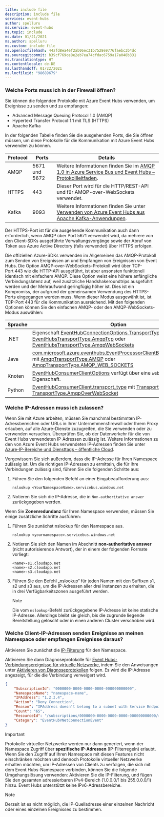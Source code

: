 ```yaml
---
title: include file
description: include file
services: event-hubs
author: spelluru
ms.service: event-hubs
ms.topic: include
ms.date: 01/21/2021
ms.author: spelluru
ms.custom: include file
ms.openlocfilehash: 44afd8ea4ef2ab06ec31b7528e9776faebc3b4dc
ms.sourcegitcommit: b39cf769ce8e2eb7ea74cfdac6759a17a048b331
ms.translationtype: HT
ms.contentlocale: de-DE
ms.lasthandoff: 01/22/2021
ms.locfileid: "98689679"
---
```

### <a name="what-ports-do-i-need-to-open-on-the-firewall"></a>Welche Ports muss ich in der Firewall öffnen? 
Sie können die folgenden Protokolle mit Azure Event Hubs verwenden, um Ereignisse zu senden und zu empfangen:

- Advanced Message Queuing Protocol 1.0 (AMQP)
- Hypertext Transfer Protocol 1.1 mit TLS (HTTPS)
- Apache Kafka

In der folgenden Tabelle finden Sie die ausgehenden Ports, die Sie öffnen müssen, um diese Protokolle für die Kommunikation mit Azure Event Hubs verwenden zu können. 

| Protocol | Ports | Details | 
| -------- | ----- | ------- | 
| AMQP | 5671 und 5672 | Weitere Informationen finden Sie im [AMQP 1.0 in Azure Service Bus und Event Hubs – Protokollleitfaden](../articles/service-bus-messaging/service-bus-amqp-protocol-guide.md). | 
| HTTPS | 443 | Dieser Port wird für die HTTP/REST-API und für AMQP-over-WebSockets verwendet. |
| Kafka | 9093 | Weitere Informationen finden Sie unter [Verwenden von Azure Event Hubs aus Apache Kafka-Anwendungen](../articles/event-hubs/event-hubs-for-kafka-ecosystem-overview.md).

Der HTTPS-Port ist für die ausgehende Kommunikation auch dann erforderlich, wenn AMQP über Port 5671 verwendet wird, da mehrere von den Client-SDKs ausgeführte Verwaltungsvorgänge sowie der Abruf von Token aus Azure Active Directory (falls verwendet) über HTTPS erfolgen. 

Die offiziellen Azure-SDKs verwenden im Allgemeinen das AMQP-Protokoll zum Senden von Ereignissen an und Empfangen von Ereignissen von Event Hubs. Die Option AMQP-over-WebSockets-Protokoll wird über TCP-Port 443 wie die HTTP-API ausgeführt, ist aber ansonsten funktionell identisch mit einfachem AMQP. Diese Option weist eine höhere anfängliche Verbindungslatenz auf, weil zusätzliche Handshakeroundtrips ausgeführt werden und der Mehraufwand geringfügig höher ist. Dies ist ein Kompromiss, der aufgrund der gemeinsamen Verwendung des HTTPS-Ports eingegangen werden muss. Wenn dieser Modus ausgewählt ist, ist TCP-Port 443 für die Kommunikation ausreichend. Mit den folgenden Optionen können Sie den einfachen AMQP- oder den AMQP-WebSockets-Modus auswählen:

| Sprache | Option   |
| -------- | ----- |
| .NET     | Eigenschaft [EventHubConnectionOptions.TransportType](/dotnet/api/azure.messaging.eventhubs.eventhubconnectionoptions.transporttype) mit [EventHubsTransportType.AmqpTcp](/dotnet/api/azure.messaging.eventhubs.eventhubstransporttype) oder [EventHubsTransportType.AmqpWebSockets](/dotnet/api/azure.messaging.eventhubs.eventhubstransporttype) |
| Java     | [com.microsoft.azure.eventhubs.EventProcessorClientBuilder.transporttype](/java/api/com.azure.messaging.eventhubs.eventprocessorclientbuilder.transporttype) mit [AmqpTransportType.AMQP](/java/api/com.azure.core.amqp.amqptransporttype) oder [AmqpTransportType.AMQP_WEB_SOCKETS](/java/api/com.azure.core.amqp.amqptransporttype) |
| Knoten  | [EventHubConsumerClientOptions](/javascript/api/@azure/event-hubs/eventhubconsumerclientoptions) verfügt über eine `webSocketOptions`-Eigenschaft. |
| Python | [EventHubConsumerClient.transport_type](/python/api/azure-eventhub/azure.eventhub.eventhubconsumerclient) mit [TransportType.Amqp](/python/api/azure-eventhub/azure.eventhub.transporttype) oder [TransportType.AmqpOverWebSocket](/python/api/azure-eventhub/azure.eventhub.transporttype) |

### <a name="what-ip-addresses-do-i-need-to-allow"></a>Welche IP-Adressen muss ich zulassen?
Wenn Sie mit Azure arbeiten, müssen Sie manchmal bestimmten IP-Adressbereichen oder URLs in Ihrer Unternehmensfirewall oder Ihrem Proxy erlauben, auf alle Azure-Dienste zuzugreifen, die Sie verwenden oder zu verwenden versuchen. Überprüfen Sie, ob der Datenverkehr für die von Event Hubs verwendeten IP-Adressen zulässig ist. Weitere Informationen zu den von Azure Event Hubs verwendeten IP-Adressen finden Sie unter [Azure-IP-Bereiche und Diensttags – öffentliche Cloud](https://www.microsoft.com/download/details.aspx?id=56519).

Vergewissern Sie sich außerdem, dass die IP-Adresse für Ihren Namespace zulässig ist. Um die richtigen IP-Adressen zu ermitteln, die für Ihre Verbindungen zulässig sind, führen Sie die folgenden Schritte aus:

1. Führen Sie den folgenden Befehl an einer Eingabeaufforderung aus: 

    ```
    nslookup <YourNamespaceName>.servicebus.windows.net
    ```
2. Notieren Sie sich die IP-Adresse, die in `Non-authoritative answer` zurückgegeben werden. 

Wenn Sie **Zonenredundanz** für Ihren Namespace verwenden, müssen Sie einige zusätzliche Schritte ausführen: 

1. Führen Sie zunächst nslookup für den Namespace aus.

    ```
    nslookup <yournamespace>.servicebus.windows.net
    ```
2. Notieren Sie sich den Namen im Abschnitt **non-authoritative answer** (nicht autorisierende Antwort), der in einem der folgenden Formate vorliegt: 

    ```
    <name>-s1.cloudapp.net
    <name>-s2.cloudapp.net
    <name>-s3.cloudapp.net
    ```
3. Führen Sie den Befehl „nslookup“ für jeden Namen mit den Suffixen s1, s2 und s3 aus, um die IP-Adressen aller drei Instanzen zu erhalten, die in drei Verfügbarkeitszonen ausgeführt werden. 

    > [!NOTE]
    > Die vom `nslookup`-Befehl zurückgegebene IP-Adresse ist keine statische IP-Adresse. Allerdings bleibt sie gleich, bis die zugrunde liegende Bereitstellung gelöscht oder in einen anderen Cluster verschoben wird.

### <a name="what-client-ips-are-sending-events-to-or-receiving-events-from-my-namespace"></a>Welche Client-IP-Adressen senden Ereignisse an meinen Namespace oder empfangen Ereignisse daraus?
Aktivieren Sie zunächst die [IP-Filterung](../articles/event-hubs/event-hubs-ip-filtering.md) für den Namespace. 

Aktivieren Sie dann Diagnoseprotokolle für [Event Hubs-Verbindungsereignisse für virtuelle Netzwerke](../articles/event-hubs/event-hubs-diagnostic-logs.md#event-hubs-virtual-network-connection-event-schema), indem Sie den Anweisungen unter [Aktivieren von Diagnoseprotokollen](../articles/event-hubs/event-hubs-diagnostic-logs.md#enable-diagnostic-logs) folgen. Es wird die IP-Adresse angezeigt, für die die Verbindung verweigert wird.

```json
{
    "SubscriptionId": "0000000-0000-0000-0000-000000000000",
    "NamespaceName": "namespace-name",
    "IPAddress": "1.2.3.4",
    "Action": "Deny Connection",
    "Reason": "IPAddress doesn't belong to a subnet with Service Endpoint enabled.",
    "Count": "65",
    "ResourceId": "/subscriptions/0000000-0000-0000-0000-000000000000/resourcegroups/testrg/providers/microsoft.eventhub/namespaces/namespace-name",
    "Category": "EventHubVNetConnectionEvent"
}
```

> [!IMPORTANT]
> Protokolle virtueller Netzwerke werden nur dann generiert, wenn der Namespace Zugriff über **spezifische IP-Adressen** (IP-Filterregeln) erlaubt. Wenn Sie den Zugriff auf Ihren Namespace mit diesen Features nicht einschränken möchten und dennoch Protokolle virtueller Netzwerke erhalten möchten, um IP-Adressen von Clients zu verfolgen, die sich mit dem Event Hubs-Namespace verbinden, können Sie die folgende Umgehungslösung verwenden: Aktivieren Sie die IP-Filterung, und fügen Sie den gesamten adressierbaren IPv4-Bereich (1.0.0.0/1 bis 255.0.0.0/1) hinzu. Event Hubs unterstützt keine IPv6-Adressbereiche. 

> [!NOTE]
> Derzeit ist es nicht möglich, die IP-Quelladresse einer einzelnen Nachricht oder eines einzelnen Ereignisses zu bestimmen. 